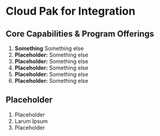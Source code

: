 # Cloud Pak for Integration

## Core Capabilities & Program Offerings

1. **Something**
Something else
2. **Placeholder:**
Something else
3. **Placeholder:**
Something else
4. **Placeholder:**
Something else
5. **Placeholder:**
Something else
6. **Placeholder:**
Something else

## Placeholder

1. Placeholder
2. Larum Ipsum
3. Placeholder